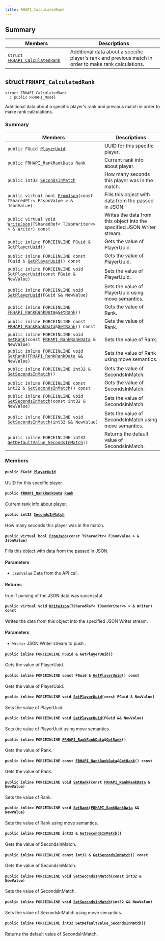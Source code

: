 ```yaml
---
title: RHAPI_CalculatedRank
---
```


## Summary

 Members                        | Descriptions                                
--------------------------------|---------------------------------------------
`struct `[`FRHAPI_CalculatedRank`](#structFRHAPI__CalculatedRank) | Additional data about a specific player&#39;s rank and previous match in order to make rank calculations.

## struct `FRHAPI_CalculatedRank` <a id="structFRHAPI__CalculatedRank"></a>

```
struct FRHAPI_CalculatedRank
  : public FRHAPI_Model
```

Additional data about a specific player&#39;s rank and previous match in order to make rank calculations.

### Summary

 Members                        | Descriptions                                
--------------------------------|---------------------------------------------
`public FGuid `[`PlayerUuid`](#structFRHAPI__CalculatedRank_1a825e0de2c44b5e14f630f275e013a71c) | UUID for this specific player.
`public `[`FRHAPI_RankRankData`](RHAPI_RankRankData.md#structFRHAPI__RankRankData)` `[`Rank`](#structFRHAPI__CalculatedRank_1ac26fdb47c557c45f5f8a6d598017d1b1) | Current rank info about player.
`public int32 `[`SecondsInMatch`](#structFRHAPI__CalculatedRank_1ada5c0579a48d3d9c965490f8d3477cce) | How many seconds this player was in the match.
`public virtual bool `[`FromJson`](#structFRHAPI__CalculatedRank_1a1de153b9241a13f3b0ed1fb4a124b690)`(const TSharedPtr< FJsonValue > & JsonValue)` | Fills this object with data from the passed in JSON.
`public virtual void `[`WriteJson`](#structFRHAPI__CalculatedRank_1aa55781cbe5c2ee8366af59e9507f7a68)`(TSharedRef< TJsonWriter<> > & Writer) const` | Writes the data from this object into the specified JSON Writer stream.
`public inline FORCEINLINE FGuid & `[`GetPlayerUuid`](#structFRHAPI__CalculatedRank_1a353a636f3562080ff48cffb2c9c557cd)`()` | Gets the value of PlayerUuid.
`public inline FORCEINLINE const FGuid & `[`GetPlayerUuid`](#structFRHAPI__CalculatedRank_1a3a560d347379316d0d3510b3280de62f)`() const` | Gets the value of PlayerUuid.
`public inline FORCEINLINE void `[`SetPlayerUuid`](#structFRHAPI__CalculatedRank_1ad2dbbf156b4d40f4816ee55b25137a2e)`(const FGuid & NewValue)` | Sets the value of PlayerUuid.
`public inline FORCEINLINE void `[`SetPlayerUuid`](#structFRHAPI__CalculatedRank_1aeb05b551b7162c30866e1f834174f887)`(FGuid && NewValue)` | Sets the value of PlayerUuid using move semantics.
`public inline FORCEINLINE `[`FRHAPI_RankRankData`](RHAPI_RankRankData.md#structFRHAPI__RankRankData)` & `[`GetRank`](#structFRHAPI__CalculatedRank_1a3af399185214bc95b6d85d7e15c33cb6)`()` | Gets the value of Rank.
`public inline FORCEINLINE const `[`FRHAPI_RankRankData`](RHAPI_RankRankData.md#structFRHAPI__RankRankData)` & `[`GetRank`](#structFRHAPI__CalculatedRank_1a3da9430b17ead5f5f12bd6116be6279a)`() const` | Gets the value of Rank.
`public inline FORCEINLINE void `[`SetRank`](#structFRHAPI__CalculatedRank_1a4066844e94f8998d699af35055fd4fa3)`(const `[`FRHAPI_RankRankData`](RHAPI_RankRankData.md#structFRHAPI__RankRankData)` & NewValue)` | Sets the value of Rank.
`public inline FORCEINLINE void `[`SetRank`](#structFRHAPI__CalculatedRank_1a360f4a3a00384380606de039b36fd7dc)`(`[`FRHAPI_RankRankData`](RHAPI_RankRankData.md#structFRHAPI__RankRankData)` && NewValue)` | Sets the value of Rank using move semantics.
`public inline FORCEINLINE int32 & `[`GetSecondsInMatch`](#structFRHAPI__CalculatedRank_1a9d78b87cb4a77e47e6531811fd31b1bd)`()` | Gets the value of SecondsInMatch.
`public inline FORCEINLINE const int32 & `[`GetSecondsInMatch`](#structFRHAPI__CalculatedRank_1a997e0ec5f3063beebdc97f8d24e7ef03)`() const` | Gets the value of SecondsInMatch.
`public inline FORCEINLINE void `[`SetSecondsInMatch`](#structFRHAPI__CalculatedRank_1ac6a10384d912732972a5d9b8acabd09c)`(const int32 & NewValue)` | Sets the value of SecondsInMatch.
`public inline FORCEINLINE void `[`SetSecondsInMatch`](#structFRHAPI__CalculatedRank_1a6a809ef3e0802663ce2e8636f0acae0a)`(int32 && NewValue)` | Sets the value of SecondsInMatch using move semantics.
`public inline FORCEINLINE int32 `[`GetDefaultValue_SecondsInMatch`](#structFRHAPI__CalculatedRank_1acfea87128b22d0e74c696d22143f570b)`()` | Returns the default value of SecondsInMatch.

### Members

#### `public FGuid `[`PlayerUuid`](#structFRHAPI__CalculatedRank_1a825e0de2c44b5e14f630f275e013a71c) <a id="structFRHAPI__CalculatedRank_1a825e0de2c44b5e14f630f275e013a71c"></a>

UUID for this specific player.

#### `public `[`FRHAPI_RankRankData`](RHAPI_RankRankData.md#structFRHAPI__RankRankData)` `[`Rank`](#structFRHAPI__CalculatedRank_1ac26fdb47c557c45f5f8a6d598017d1b1) <a id="structFRHAPI__CalculatedRank_1ac26fdb47c557c45f5f8a6d598017d1b1"></a>

Current rank info about player.

#### `public int32 `[`SecondsInMatch`](#structFRHAPI__CalculatedRank_1ada5c0579a48d3d9c965490f8d3477cce) <a id="structFRHAPI__CalculatedRank_1ada5c0579a48d3d9c965490f8d3477cce"></a>

How many seconds this player was in the match.

#### `public virtual bool `[`FromJson`](#structFRHAPI__CalculatedRank_1a1de153b9241a13f3b0ed1fb4a124b690)`(const TSharedPtr< FJsonValue > & JsonValue)` <a id="structFRHAPI__CalculatedRank_1a1de153b9241a13f3b0ed1fb4a124b690"></a>

Fills this object with data from the passed in JSON.

#### Parameters
* `JsonValue` Data from the API call.

#### Returns
true if parsing of the JSON data was successful.

#### `public virtual void `[`WriteJson`](#structFRHAPI__CalculatedRank_1aa55781cbe5c2ee8366af59e9507f7a68)`(TSharedRef< TJsonWriter<> > & Writer) const` <a id="structFRHAPI__CalculatedRank_1aa55781cbe5c2ee8366af59e9507f7a68"></a>

Writes the data from this object into the specified JSON Writer stream.

#### Parameters
* `Writer` JSON Writer stream to push .

#### `public inline FORCEINLINE FGuid & `[`GetPlayerUuid`](#structFRHAPI__CalculatedRank_1a353a636f3562080ff48cffb2c9c557cd)`()` <a id="structFRHAPI__CalculatedRank_1a353a636f3562080ff48cffb2c9c557cd"></a>

Gets the value of PlayerUuid.

#### `public inline FORCEINLINE const FGuid & `[`GetPlayerUuid`](#structFRHAPI__CalculatedRank_1a3a560d347379316d0d3510b3280de62f)`() const` <a id="structFRHAPI__CalculatedRank_1a3a560d347379316d0d3510b3280de62f"></a>

Gets the value of PlayerUuid.

#### `public inline FORCEINLINE void `[`SetPlayerUuid`](#structFRHAPI__CalculatedRank_1ad2dbbf156b4d40f4816ee55b25137a2e)`(const FGuid & NewValue)` <a id="structFRHAPI__CalculatedRank_1ad2dbbf156b4d40f4816ee55b25137a2e"></a>

Sets the value of PlayerUuid.

#### `public inline FORCEINLINE void `[`SetPlayerUuid`](#structFRHAPI__CalculatedRank_1aeb05b551b7162c30866e1f834174f887)`(FGuid && NewValue)` <a id="structFRHAPI__CalculatedRank_1aeb05b551b7162c30866e1f834174f887"></a>

Sets the value of PlayerUuid using move semantics.

#### `public inline FORCEINLINE `[`FRHAPI_RankRankData`](RHAPI_RankRankData.md#structFRHAPI__RankRankData)` & `[`GetRank`](#structFRHAPI__CalculatedRank_1a3af399185214bc95b6d85d7e15c33cb6)`()` <a id="structFRHAPI__CalculatedRank_1a3af399185214bc95b6d85d7e15c33cb6"></a>

Gets the value of Rank.

#### `public inline FORCEINLINE const `[`FRHAPI_RankRankData`](RHAPI_RankRankData.md#structFRHAPI__RankRankData)` & `[`GetRank`](#structFRHAPI__CalculatedRank_1a3da9430b17ead5f5f12bd6116be6279a)`() const` <a id="structFRHAPI__CalculatedRank_1a3da9430b17ead5f5f12bd6116be6279a"></a>

Gets the value of Rank.

#### `public inline FORCEINLINE void `[`SetRank`](#structFRHAPI__CalculatedRank_1a4066844e94f8998d699af35055fd4fa3)`(const `[`FRHAPI_RankRankData`](RHAPI_RankRankData.md#structFRHAPI__RankRankData)` & NewValue)` <a id="structFRHAPI__CalculatedRank_1a4066844e94f8998d699af35055fd4fa3"></a>

Sets the value of Rank.

#### `public inline FORCEINLINE void `[`SetRank`](#structFRHAPI__CalculatedRank_1a360f4a3a00384380606de039b36fd7dc)`(`[`FRHAPI_RankRankData`](RHAPI_RankRankData.md#structFRHAPI__RankRankData)` && NewValue)` <a id="structFRHAPI__CalculatedRank_1a360f4a3a00384380606de039b36fd7dc"></a>

Sets the value of Rank using move semantics.

#### `public inline FORCEINLINE int32 & `[`GetSecondsInMatch`](#structFRHAPI__CalculatedRank_1a9d78b87cb4a77e47e6531811fd31b1bd)`()` <a id="structFRHAPI__CalculatedRank_1a9d78b87cb4a77e47e6531811fd31b1bd"></a>

Gets the value of SecondsInMatch.

#### `public inline FORCEINLINE const int32 & `[`GetSecondsInMatch`](#structFRHAPI__CalculatedRank_1a997e0ec5f3063beebdc97f8d24e7ef03)`() const` <a id="structFRHAPI__CalculatedRank_1a997e0ec5f3063beebdc97f8d24e7ef03"></a>

Gets the value of SecondsInMatch.

#### `public inline FORCEINLINE void `[`SetSecondsInMatch`](#structFRHAPI__CalculatedRank_1ac6a10384d912732972a5d9b8acabd09c)`(const int32 & NewValue)` <a id="structFRHAPI__CalculatedRank_1ac6a10384d912732972a5d9b8acabd09c"></a>

Sets the value of SecondsInMatch.

#### `public inline FORCEINLINE void `[`SetSecondsInMatch`](#structFRHAPI__CalculatedRank_1a6a809ef3e0802663ce2e8636f0acae0a)`(int32 && NewValue)` <a id="structFRHAPI__CalculatedRank_1a6a809ef3e0802663ce2e8636f0acae0a"></a>

Sets the value of SecondsInMatch using move semantics.

#### `public inline FORCEINLINE int32 `[`GetDefaultValue_SecondsInMatch`](#structFRHAPI__CalculatedRank_1acfea87128b22d0e74c696d22143f570b)`()` <a id="structFRHAPI__CalculatedRank_1acfea87128b22d0e74c696d22143f570b"></a>

Returns the default value of SecondsInMatch.

